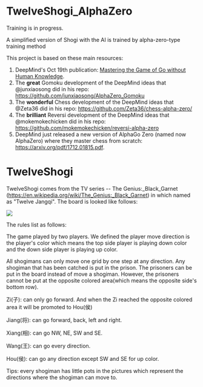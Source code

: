 # TwelveShogi_AlphaZero

Training is in progress.

A simplified version of Shogi with the AI is trained by alpha-zero-type training method

This project is based on these main resources:

1) DeepMind's Oct 19th publication: [Mastering the Game of Go without Human Knowledge](https://www.nature.com/articles/nature24270.epdf?author_access_token=VJXbVjaSHxFoctQQ4p2k4tRgN0jAjWel9jnR3ZoTv0PVW4gB86EEpGqTRDtpIz-2rmo8-KG06gqVobU5NSCFeHILHcVFUeMsbvwS-lxjqQGg98faovwjxeTUgZAUMnRQ).
2) The <b>great</b> Gomoku development of the DeepMind ideas that @junxiaosong did in his repo: https://github.com/junxiaosong/AlphaZero_Gomoku
3) The <b>wonderful</b> Chess development of the DeepMind ideas that @Zeta36 did in his repo:
https://github.com/Zeta36/chess-alpha-zero/
4) The <b>brilliant</b> Reversi development of the DeepMind ideas that @mokemokechicken did in his repo: https://github.com/mokemokechicken/reversi-alpha-zero
5) DeepMind just released a new version of AlphaGo Zero (named now AlphaZero) where they master chess from scratch: 
https://arxiv.org/pdf/1712.01815.pdf.

# TwelveShogi

TwelveShogi comes from the TV series -- The Genius:_Black_Garnet (https://en.wikipedia.org/wiki/The_Genius:_Black_Garnet) in which named as "Twelve Jangqi". The board is looked like follows:

![](http://github.com/PlanetMoon/TwelveShogi_AlphaZero/raw/master/BMP/board_snapshot.bmp)

The rules list as follows:

The game played by two players. We defined the player move direction is the player's color which means the top side player is playing down color and the down side player is playing up color.

All shogimans can only move one grid by one step at any direction. Any shogiman that has been catched is put in the prison. The prisoners can be put in the board instead of move a shogiman. However, the prisoners cannot be put at the opposite colored area(which means the opposite side's bottom row).

Zi(子): can only go forward. And when the Zi reached the opposite colored area it will be promoted to Hou(侯)

Jiang(将): can go forward, back, left and right.

Xiang(相): can go NW, NE, SW and SE.

Wang(王): can go every direction.

Hou(侯): can go any direction except SW and SE for up color.

Tips: every shogiman has little pots in the pictures which represent the directions where the shogiman can move to.

